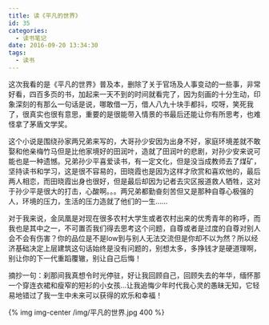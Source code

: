 ```yaml
---
title: 读《平凡的世界》
id: 35
categories:
  - 读书笔记
date: 2016-09-20 13:34:30
tags:
  - 读书
---
```


这次我看的是《平凡的世界》普及本，删除了关于官场及人事变动的一些事，非常好看，四百多页的书，加起来一天不到的时间就看完了，因为刻画的十分生动，印象深刻的有那么一句话是说，哪敢借一万，借人八九十块手都抖，哎呀，笑死我了，很真实也很有意思，重要的是很能带入情景的书最后还能让你有所思考，也难怪拿了茅盾文学奖。

这个小说是围绕孙家两兄弟来写的，大哥孙少安因为出身不好，家庭环境差就不敢娶和他亲梅竹马但是比他家境好的田润叶，造就了田润叶的悲剧，对孙少安来说可能也是一种遗憾。兄弟孙少平喜爱读书，有一定文化，但是没当成教师去了煤矿，坚持读书和学习，这是很不容易的，田晓霞也是因为这样才欣赏和喜欢他的，最后两人相恋，而田晓霞出身也很好，但是最后却因为记者去灾区报道救人牺牲，这对于孙少平是很大的打击，心酸啊。。。两兄弟都勤奋刻苦但又是那种自尊心极强的人，环境的压力，生活的压力造就了他们的一生……
<!--more-->

对于我来说，金凤凰是对现在很多农村大学生或者农村出来的优秀青年的称呼，而我也是其中之一，不可置否我们得去思考这个问题，自尊或者是过度的自尊对别人会不会有伤害？你的品位是不是low到与别人无法交流但是你却不以为然？所以经济基础决定上层建筑这句话始终是没有问题的，别想太多，多挣钱才是硬道理啊，别让你的下一代重蹈覆辙，别让自己后悔！

摘抄一句：刹那间我真想令时光停驻，好让我回顾自己，回顾失去的年华，缅怀那一个穿连衣裙和瘦窄的短衫的小女孩…让我追悔少年时代我心灵的愚昧无知，它轻易地错过了我一生中未来可以获得的欢乐和幸福！

{% img  img-center /img/平凡的世界.jpg 400 %}